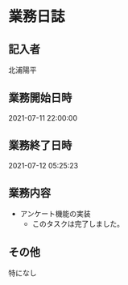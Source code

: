 # 業務日誌

## 記入者

北浦陽平

## 業務開始日時

2021-07-11 22:00:00

## 業務終了日時

2021-07-12 05:25:23

## 業務内容

- アンケート機能の実装
	- このタスクは完了しました。

## その他

特になし